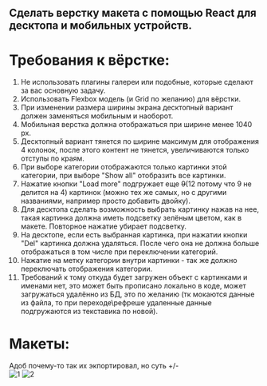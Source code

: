 ## Сделать верстку макета с помощью React для десктопа и мобильных устройств.

# Требования к вёрстке:
1. Не использовать плагины галереи или подобные, которые сделают за вас основную задачу.
2. Использовать Flexbox модель (и Grid по желанию) для вёрстки.
3. При изменении размера ширины экрана десктопный вариант должен заменяться мобильным и наоборот.
4. Мобильная верстка должна отображаться при ширине менее 1040 px.
5. Десктопный вариант тянется по ширине максимум для отображения 4 колонок, после этого контент не тянется, увеличиваются только отступы по краям.
6. При выборе категории отображаются только картинки этой категории, при выборе "Show all" отобразить все картинки.
7. Нажатие кнопки "Load more" подгружает еще ~~9~~(12 потому что 9 не делится на 4) картинок (можно тех же самых, но с другими названиями, например просто добавить двойку).
8. Для десктопа сделать возможность выбрать картинку нажав на нее, такая картинка должна иметь подсветку зелёным цветом, как в макете. Повторное нажатие убирает подсветку.
9. На десктопе, если есть выбранная картинка, при нажатии кнопки "Del" картинка должна удаляться. После чего она не должна больше отображаться в том числе при переключении категорий.
10. Нажатие на метку категории внутри картинки - так же должно переключать отображения категории.
11. Требований к тому откуда будет загружен объект с картинками и именами нет, это может быть прописано локально в коде, может загружаться удалённо из БД, это по желанию  (тк мокаются данные из файла, то при переходе\рефреше удаленные данные подгружаются из текставика по новой).
# Макеты:   
Адоб почему-то так их экпортировал, но суть +/-    
![1](https://user-images.githubusercontent.com/52410533/175339511-903841b8-49b5-4976-8eee-5c16b98ec295.png)
![2](https://user-images.githubusercontent.com/52410533/175339618-315a36d9-451c-4343-a9a0-b03e292493fa.png)
